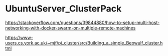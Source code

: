 # UbuntuServer_ClusterPack

https://stackoverflow.com/questions/39844880/how-to-setup-multi-host-networking-with-docker-swarm-on-multiple-remote-machines

https://www-users.cs.york.ac.uk/~mjf/pi_cluster/src/Building_a_simple_Beowulf_cluster.html
